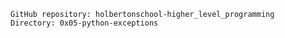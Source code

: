 

    GitHub repository: holbertonschool-higher_level_programming
    Directory: 0x05-python-exceptions
